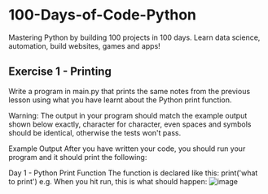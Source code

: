 # 100-Days-of-Code-Python
Mastering Python by building 100 projects in 100 days. Learn data science, automation, build websites, games and apps!

## Exercise 1 - Printing
Write a program in main.py that prints the same notes from the previous lesson using what you have learnt about the Python print function.

Warning: The output in your program should match the example output shown below exactly, character for character, even spaces and symbols should be identical, otherwise the tests won't pass.

Example Output
After you have written your code, you should run your program and it should print the following:

Day 1 - Python Print Function
The function is declared like this:
print('what to print')
e.g. When you hit run, this is what should happen:
![image](https://user-images.githubusercontent.com/46922060/232302393-c32b6d88-a617-4efd-a964-0a5c8cc5f2e3.png)
